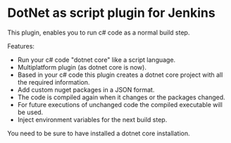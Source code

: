 # DotNet as script plugin for Jenkins

This plugin, enables you to run c# code as a normal build step.

Features:

 * Run your c# code "dotnet core" like a script language.
 * Multiplatform plugin (as dotnet core is now).
 * Based in your c# code this plugin creates a dotnet core project with all the required information.
 * Add custom nuget packages in a JSON format.
 * The code is compiled again when it changes or the packages changed.
 * For future executions of unchanged code the compiled executable will be used.
 * Inject environment variables for the next build step.

You need to be sure to have installed a dotnet core installation.

